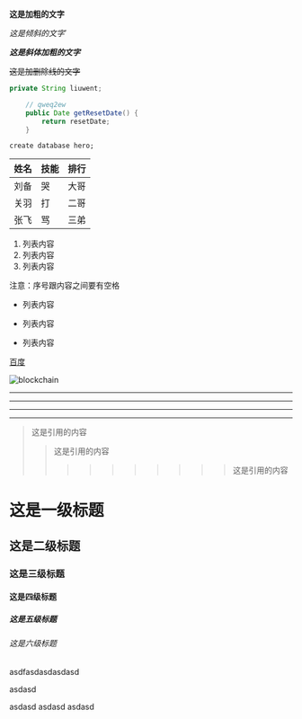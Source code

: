 **这是加粗的文字**

*这是倾斜的文字*`

***这是斜体加粗的文字***

~~这是加删除线的文字~~

```java
private String liuwent;

    // qweq2ew
    public Date getResetDate() {
        return resetDate;
    }

```


`create database hero;`


|姓名|技能|排行|
|---|---|---|
|刘备|哭|大哥|
|关羽|打|二哥|
|张飞|骂|三弟|


1. 列表内容
2. 列表内容
3. 列表内容

注意：序号跟内容之间要有空格


- 列表内容
+ 列表内容
* 列表内容


[百度](http://baidu.com "baidu")


![blockchain](https://ss0.bdstatic.com/70cFvHSh_Q1YnxGkpoWK1HF6hhy/it/u=702257389,1274025419&fm=27&gp=0.jpg "123123")


---


----


***


******


>这是引用的内容
>>这是引用的内容
>>>>>>>>>>这是引用的内容


# 这是一级标题
## 这是二级标题
### 这是三级标题
#### 这是四级标题
##### 这是五级标题
###### 这是六级标题


asdfasdasdasdasd


asdasd


asdasd
asdasd
asdasd
